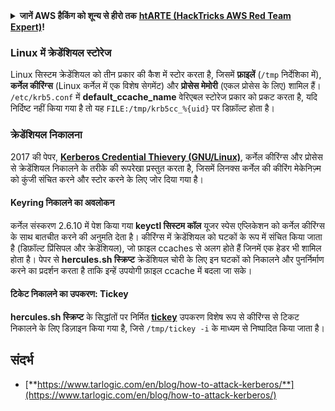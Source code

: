 <details>

<summary><strong>जानें AWS हैकिंग को शून्य से हीरो तक</strong> <a href="https://training.hacktricks.xyz/courses/arte"><strong>htARTE (HackTricks AWS Red Team Expert)</strong></a><strong>!</strong></summary>

HackTricks का समर्थन करने के अन्य तरीके:

* अगर आप चाहते हैं कि आपकी **कंपनी HackTricks में विज्ञापित हो** या **HackTricks को PDF में डाउनलोड करें** तो [**सब्सक्रिप्शन प्लान्स देखें**](https://github.com/sponsors/carlospolop)!
* [**आधिकारिक PEASS और HackTricks स्वैग**](https://peass.creator-spring.com) प्राप्त करें
* [**The PEASS Family**](https://opensea.io/collection/the-peass-family) की खोज करें, हमारा विशेष [**NFTs**](https://opensea.io/collection/the-peass-family) संग्रह
* **शामिल हों** 💬 [**डिस्कॉर्ड समूह**](https://discord.gg/hRep4RUj7f) या [**टेलीग्राम समूह**](https://t.me/peass) या **मुझे** **ट्विटर** 🐦 [**@carlospolopm**](https://twitter.com/carlospolopm)** का** **अनुसरण** करें।
* **अपने हैकिंग ट्रिक्स साझा करें, PRs सबमिट करके** [**HackTricks**](https://github.com/carlospolop/hacktricks) और [**HackTricks Cloud**](https://github.com/carlospolop/hacktricks-cloud) github repos में।

</details>


### Linux में क्रेडेंशियल स्टोरेज
Linux सिस्टम क्रेडेंशियल को तीन प्रकार की कैश में स्टोर करता है, जिसमें **फ़ाइलें** (`/tmp` निर्देशिका में), **कर्नेल कीरिंग्स** (Linux कर्नेल में एक विशेष सेगमेंट) और **प्रोसेस मेमोरी** (एकल प्रोसेस के लिए) शामिल हैं। `/etc/krb5.conf` में **default\_ccache\_name** वेरिएबल स्टोरेज प्रकार को प्रकट करता है, यदि निर्दिष्ट नहीं किया गया है तो यह `FILE:/tmp/krb5cc_%{uid}` पर डिफ़ॉल्ट होता है।

### क्रेडेंशियल निकालना
2017 की पेपर, [**Kerberos Credential Thievery (GNU/Linux)**](https://www.delaat.net/rp/2016-2017/p97/report.pdf), कर्नेल कीरिंग्स और प्रोसेस से क्रेडेंशियल निकालने के तरीके की रूपरेखा प्रस्तुत करता है, जिसमें लिनक्स कर्नेल की कीरिंग मेकेनिज़्म को कुंजी संचित करने और स्टोर करने के लिए जोर दिया गया है।

#### Keyring निकालने का अवलोकन
कर्नेल संस्करण 2.6.10 में पेश किया गया **keyctl सिस्टम कॉल** यूजर स्पेस एप्लिकेशन को कर्नेल कीरिंग्स के साथ बातचीत करने की अनुमति देता है। कीरिंग्स में क्रेडेंशियल को घटकों के रूप में संचित किया जाता है (डिफ़ॉल्ट प्रिंसिपल और क्रेडेंशियल), जो फ़ाइल ccaches से अलग होते हैं जिनमें एक हेडर भी शामिल होता है। पेपर से **hercules.sh स्क्रिप्ट** क्रेडेंशियल चोरी के लिए इन घटकों को निकालने और पुनर्निर्माण करने का प्रदर्शन करता है ताकि इन्हें उपयोगी फ़ाइल ccache में बदला जा सके।

#### टिकेट निकालने का उपकरण: Tickey
**hercules.sh स्क्रिप्ट** के सिद्धांतों पर निर्मित [**tickey**](https://github.com/TarlogicSecurity/tickey) उपकरण विशेष रूप से कीरिंग्स से टिकट निकालने के लिए डिज़ाइन किया गया है, जिसे `/tmp/tickey -i` के माध्यम से निष्पादित किया जाता है।

## संदर्भ
* [**https://www.tarlogic.com/en/blog/how-to-attack-kerberos/**](https://www.tarlogic.com/en/blog/how-to-attack-kerberos/)

</details>
